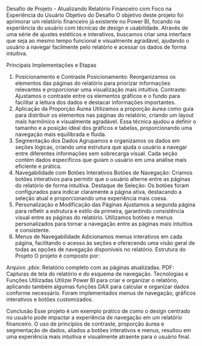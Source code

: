 Desafio de Projeto - Atualizando Relatório Financeiro com Foco na Experiência do Usuário
Objetivo do Desafio
O objetivo deste projeto foi aprimorar um relatório financeiro já existente no Power BI, focando na experiência do usuário com técnicas de design e usabilidade. Através de uma série de ajustes estéticos e interativos, buscamos criar uma interface que seja ao mesmo tempo funcional e visualmente agradável, ajudando o usuário a navegar facilmente pelo relatório e acessar os dados de forma intuitiva.

Principais Implementações e Etapas
1. Posicionamento e Contraste
Posicionamento: Reorganizamos os elementos das páginas do relatório para priorizar informações relevantes e proporcionar uma visualização mais intuitiva.
Contraste: Ajustamos o contraste entre os elementos gráficos e o fundo para facilitar a leitura dos dados e destacar informações importantes.
2. Aplicação da Proporção Áurea
Utilizamos a proporção áurea como guia para distribuir os elementos nas páginas do relatório, criando um layout mais harmônico e visualmente agradável.
Essa técnica ajudou a definir o tamanho e a posição ideal dos gráficos e tabelas, proporcionando uma navegação mais equilibrada e fluida.
3. Segmentação dos Dados
Agrupamos e organizamos os dados em seções lógicas, criando uma estrutura que ajuda o usuário a navegar entre diferentes informações sem sobrecarga visual.
Cada seção contém dados específicos que guiam o usuário em uma análise mais eficiente e prática.
4. Navegabilidade com Botões Interativos
Botões de Navegação: Criamos botões interativos para permitir que o usuário alterne entre as páginas do relatório de forma intuitiva.
Destaque de Seleção: Os botões foram configurados para indicar claramente a página ativa, destacando a seleção atual e proporcionando uma experiência mais coesa.
5. Personalização e Modificação das Páginas
Ajustamos a segunda página para refletir a estrutura e estilo da primeira, garantindo consistência visual entre as páginas do relatório.
Utilizamos botões e menus personalizados para tornar a navegação entre as páginas mais intuitiva e consistente.
6. Menus de Navegabilidade
Adicionamos menus interativos em cada página, facilitando o acesso às seções e oferecendo uma visão geral de todas as opções de navegação disponíveis no relatório.
Estrutura do Projeto
O projeto é composto por:

Arquivo .pbix: Relatório completo com as páginas atualizadas.
PDF: Capturas de tela do relatório e do esquema de navegação.
Tecnologias e Funções Utilizadas
Utilizei Power BI para criar e organizar o relatório, aplicando também algumas funções DAX para calcular e organizar dados conforme necessário. Foram implementados menus de navegação, gráficos interativos e botões customizados.

Conclusão
Esse projeto é um exemplo prático de como o design centrado no usuário pode impactar a experiência de navegação em um relatório financeiro. O uso de princípios de contraste, proporção áurea e segmentação de dados, aliados a botões interativos e menus, resultou em uma experiência mais intuitiva e visualmente atraente para o usuário final.
